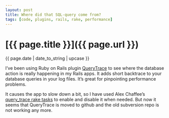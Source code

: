 ```yaml
---
layout: post
title: Where did that SQL-query come from?
tags: [code, plugins, rails, rake, performance]
---
```


# [{{ page.title }}]({{ page.url }})

<div class="post_information">
  {{ page.date | date_to_string | upcase }}
</div>

I’ve been using Ruby on Rails plugin [QueryTrace](http://terralien.com/projects/querytrace/) to see where the database action is really happening in my Rails apps. It adds short backtrace to your database queries in your log files. It’s great for pinpointing performance problems.

It causes the app to slow down a bit, so I have used Alex Chaffee’s [query_trace rake tasks](http://pivots.pivotallabs.com/users/alex/blog/articles/300-rake-query-trace) to enable and disable it when needed. But now it seems that QueryTrace is moved to github and the old subversion repo is not working any more.
